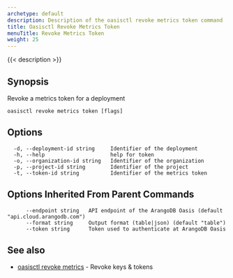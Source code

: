 ```yaml
---
archetype: default
description: Description of the oasisctl revoke metrics token command
title: Oasisctl Revoke Metrics Token
menuTitle: Revoke Metrics Token
weight: 25
---
```

{{< description >}}
## Synopsis
Revoke a metrics token for a deployment

```
oasisctl revoke metrics token [flags]
```

## Options
```
  -d, --deployment-id string     Identifier of the deployment
  -h, --help                     help for token
  -o, --organization-id string   Identifier of the organization
  -p, --project-id string        Identifier of the project
  -t, --token-id string          Identifier of the metrics token
```

## Options Inherited From Parent Commands
```
      --endpoint string   API endpoint of the ArangoDB Oasis (default "api.cloud.arangodb.com")
      --format string     Output format (table|json) (default "table")
      --token string      Token used to authenticate at ArangoDB Oasis
```

## See also
* [oasisctl revoke metrics](revoke-metrics.md)	 - Revoke keys & tokens

